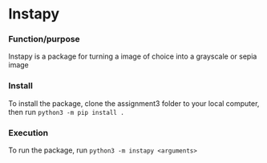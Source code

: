 # Instapy

### Function/purpose

Instapy is a package for turning a image of choice into a grayscale or sepia image

### Install

To install the package, clone the assignment3 folder to your local computer, then run ```python3 -m pip install .```

### Execution

To run the package, run ```python3 -m instapy <arguments>```

